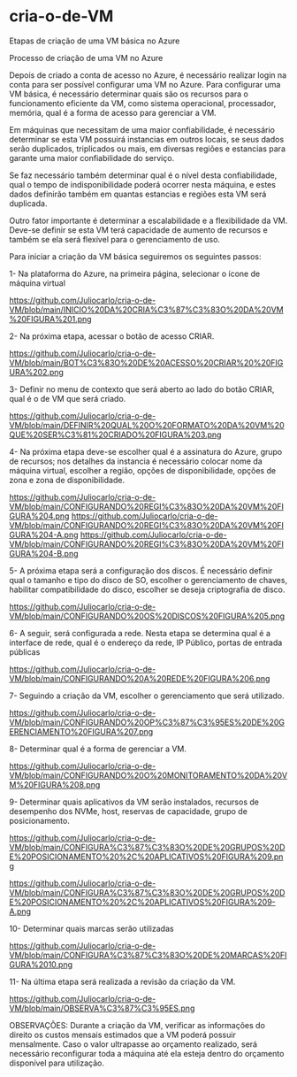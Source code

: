 # cria-o-de-VM
Etapas de criação de uma VM básica no Azure

Processo de criação de uma VM no Azure

Depois de criado a conta de acesso no Azure, é necessário realizar login na conta para ser possível configurar uma VM no Azure.
Para configurar uma VM básica, é necessário determinar quais são os recursos para o funcionamento eficiente da VM, 
como sistema operacional, processador, memória, qual é a forma de acesso para gerenciar a VM.

Em máquinas que necessitam de uma maior confiabilidade, é necessário determinar se esta VM possuirá instancias em outros locais, 
se seus dados serão duplicados, triplicados ou mais, em diversas regiões e estancias para garante uma maior confiabilidade do serviço.

Se faz necessário também determinar qual é o nível desta confiabilidade, qual o tempo de indisponibilidade poderá ocorrer nesta máquina, 
e estes dados definirão também em quantas estancias e regiões esta VM será duplicada. 

Outro fator importante é determinar a escalabilidade e a flexibilidade da VM. 
Deve-se definir se esta VM terá capacidade de aumento de recursos e também se ela será flexível para o gerenciamento de uso.

Para iniciar a criação da VM básica seguiremos os seguintes passos:

1-	Na plataforma do Azure, na primeira página, selecionar o ícone de máquina virtual

https://github.com/Juliocarlo/cria-o-de-VM/blob/main/INICIO%20DA%20CRIA%C3%87%C3%83O%20DA%20VM%20FIGURA%201.png

2-	Na próxima etapa, acessar o botão de acesso CRIAR.

https://github.com/Juliocarlo/cria-o-de-VM/blob/main/BOT%C3%83O%20DE%20ACESSO%20CRIAR%20%20FIGURA%202.png

3-	Definir no menu de contexto que será aberto ao lado do botão CRIAR, qual é o de VM que será criado.

https://github.com/Juliocarlo/cria-o-de-VM/blob/main/DEFINIR%20QUAL%20O%20FORMATO%20DA%20VM%20QUE%20SER%C3%81%20CRIADO%20FIGURA%203.png

4-	Na próxima etapa deve-se escolher qual é a assinatura do Azure, grupo de recursos; nos detalhes da instancia é necessário colocar nome da máquina virtual, 
escolher a região, opções de disponibilidade, opções de zona e zona de disponibilidade.

https://github.com/Juliocarlo/cria-o-de-VM/blob/main/CONFIGURANDO%20REGI%C3%83O%20DA%20VM%20FIGURA%204.png
https://github.com/Juliocarlo/cria-o-de-VM/blob/main/CONFIGURANDO%20REGI%C3%83O%20DA%20VM%20FIGURA%204-A.png
https://github.com/Juliocarlo/cria-o-de-VM/blob/main/CONFIGURANDO%20REGI%C3%83O%20DA%20VM%20FIGURA%204-B.png

5-	A próxima etapa será a configuração dos discos. É necessário definir qual o tamanho e tipo do disco de SO, 
escolher o gerenciamento de chaves, habilitar compatibilidade do disco, escolher se deseja criptografia de disco.

https://github.com/Juliocarlo/cria-o-de-VM/blob/main/CONFIGURANDO%20OS%20DISCOS%20FIGURA%205.png

6-	A seguir, será configurada a rede. Nesta etapa se determina qual é a interface de rede, 
qual é o endereço da rede, IP Público, portas de entrada públicas

https://github.com/Juliocarlo/cria-o-de-VM/blob/main/CONFIGURANDO%20A%20REDE%20FIGURA%206.png

7-	Seguindo a criação da VM, escolher o gerenciamento que será utilizado.

https://github.com/Juliocarlo/cria-o-de-VM/blob/main/CONFIGURANDO%20OP%C3%87%C3%95ES%20DE%20GERENCIAMENTO%20FIGURA%207.png


8-	Determinar qual é a forma de gerenciar a VM.

https://github.com/Juliocarlo/cria-o-de-VM/blob/main/CONFIGURANDO%20O%20MONITORAMENTO%20DA%20VM%20FIGURA%208.png


9-	Determinar quais aplicativos da VM serão instalados, recursos de desempenho dos NVMe, 
host, reservas de capacidade, grupo de posicionamento.

https://github.com/Juliocarlo/cria-o-de-VM/blob/main/CONFIGURA%C3%87%C3%83O%20DE%20GRUPOS%20DE%20POSICIONAMENTO%20%2C%20APLICATIVOS%20FIGURA%209.png

https://github.com/Juliocarlo/cria-o-de-VM/blob/main/CONFIGURA%C3%87%C3%83O%20DE%20GRUPOS%20DE%20POSICIONAMENTO%20%2C%20APLICATIVOS%20FIGURA%209-A.png

10-	Determinar quais marcas serão utilizadas

https://github.com/Juliocarlo/cria-o-de-VM/blob/main/CONFIGURA%C3%87%C3%83O%20DE%20MARCAS%20FIGURA%2010.png


11-	Na última etapa será realizada a revisão da criação da VM.

https://github.com/Juliocarlo/cria-o-de-VM/blob/main/OBSERVA%C3%87%C3%95ES.png

OBSERVAÇÕES:
Durante a criação da VM, verificar as informações do direito os custos mensais estimados que a VM poderá possuir mensalmente. 
Caso o valor ultrapasse ao orçamento realizado, será necessário reconfigurar toda a máquina até ela esteja dentro do orçamento disponível para utilização. 
